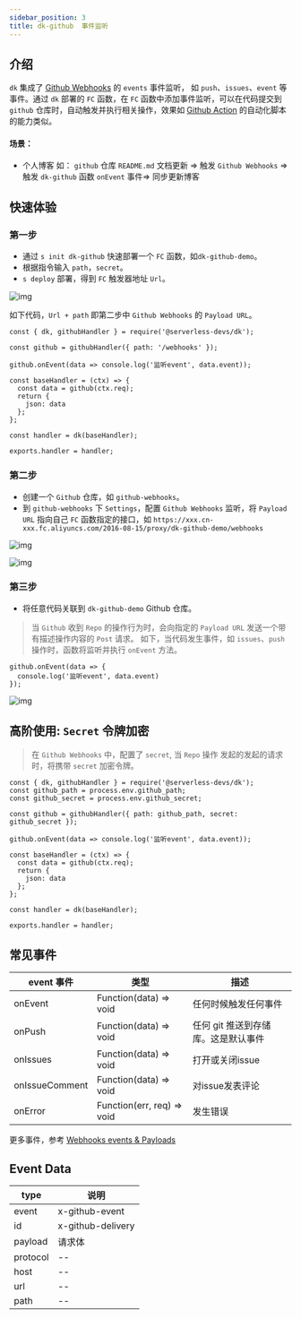 ```yaml
---
sidebar_position: 3
title: dk-github  事件监听
---
```


## 介绍
`dk` 集成了 [Github Webhooks](https://docs.github.com/en/developers/webhooks-and-events/webhooks/about-webhooks) 的 `events` 事件监听， 如 `push`、`issues`、`event` 等事件。通过 `dk` 部署的 `FC` 函数，在 `FC` 函数中添加事件监听，可以在代码提交到 `github` 仓库时，自动触发并执行相关操作，效果如 [Github Action](https://docs.github.com/cn/actions) 的自动化脚本的能力类似。

#### 场景：
- 个人博客
如： `github` 仓库 `README.md` 文档更新 => 触发 `Github Webhooks` => 触发 `dk-github` 函数 `onEvent` 事件=> 同步更新博客

## 快速体验
### 第一步
- 通过 `s init dk-github` 快速部署一个 `FC` 函数，如`dk-github-demo`。
- 根据指令输入 `path`，`secret`。
- `s deploy` 部署，得到 `FC` 触发器地址 `Url`。

![img](https://img.alicdn.com/imgextra/i1/O1CN01f9WZaM1y9zmP983zK_!!6000000006537-0-tps-2344-590.jpg)

如下代码，`Url + path` 即第二步中 `Github Webhooks` 的 `Payload URL`。

```
const { dk, githubHandler } = require('@serverless-devs/dk');

const github = githubHandler({ path: '/webhooks' });

github.onEvent(data => console.log('监听event', data.event));

const baseHandler = (ctx) => {
  const data = github(ctx.req);
  return {
    json: data
  };
};

const handler = dk(baseHandler);

exports.handler = handler;
```

### 第二步
- 创建一个 `Github` 仓库，如 `github-webhooks`。
- 到 `github-webhooks` 下 `Settings`，配置 `Github Webhooks` 监听，将 `Payload URL` 指向自己 `FC` 函数指定的接口，如 `https://xxx.cn-xxx.fc.aliyuncs.com/2016-08-15/proxy/dk-github-demo/webhooks`

![img](https://img.alicdn.com/imgextra/i4/O1CN01y60HqD1pKgTznR8Qt_!!6000000005342-2-tps-2834-1020.png)

![img](https://img.alicdn.com/imgextra/i1/O1CN01SD0Hyh1DElyIDjbHV_!!6000000000185-0-tps-2780-1358.jpg)

### 第三步
- 将任意代码关联到 `dk-github-demo` Github 仓库。
> 当 `Github` 收到 `Repo` 的操作行为时，会向指定的 `Payload URL` 发送一个带有描述操作内容的 `Post` 请求。
> 如下，当代码发生事件，如 `issues`、`push` 操作时，函数将监听并执行 `onEvent` 方法。

```
github.onEvent(data => {
  console.log('监听event', data.event)
});
```
![img](https://img.alicdn.com/imgextra/i3/O1CN01QM48eL1E2EkBWUq84_!!6000000000293-0-tps-2424-976.jpg)
## 高阶使用: `Secret` 令牌加密
> 在 `Github Webhooks` 中，配置了 `secret`, 当 `Repo` 操作 发起的发起的请求时，将携带 `secret` 加密令牌。

```
const { dk, githubHandler } = require('@serverless-devs/dk');
const github_path = process.env.github_path;
const github_secret = process.env.github_secret;

const github = githubHandler({ path: github_path, secret: github_secret });

github.onEvent(data => console.log('监听event', data.event));

const baseHandler = (ctx) => {
  const data = github(ctx.req);
  return {
    json: data
  };
};

const handler = dk(baseHandler);

exports.handler = handler;
```

## 常见事件
event 事件 | 类型 | 描述
---- | --- | ---
onEvent     | Function(data) => void      | 任何时候触发任何事件
onPush      | Function(data) => void      | 任何 git 推送到存储库。这是默认事件
onIssues    | Function(data) => void      | 打开或关闭issue
onIssueComment | Function(data) => void   | 对issue发表评论
onError     | Function(err, req) => void  | 发生错误

更多事件，参考 [Webhooks events & Payloads](https://docs.github.com/en/developers/webhooks-and-events/webhooks/webhook-events-and-payloads)

## Event Data
type | 说明
--- | --- 
event | x-github-event
id    | x-github-delivery
payload | 请求体
protocol  | --
host  | --
url | --
path  | --
